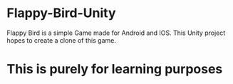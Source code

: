 # Flappy-Bird-Unity

Flappy Bird is a simple Game made for Android and IOS. This Unity project hopes to create a clone of this game.

# This is purely for learning purposes

